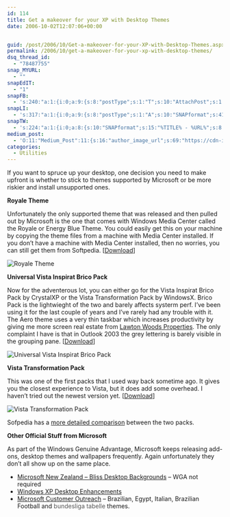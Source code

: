 ```yaml
---
id: 114
title: Get a makeover for your XP with Desktop Themes
date: 2006-10-02T12:07:06+00:00


guid: /post/2006/10/Get-a-makeover-for-your-XP-with-Desktop-Themes.aspx
permalink: /2006/10/get-a-makeover-for-your-xp-with-desktop-themes/
dsq_thread_id:
  - "78487755"
snap_MYURL:
  - ""
snapEdIT:
  - "1"
snapFB:
  - 's:240:"a:1:{i:0;a:9:{s:8:"postType";s:1:"T";s:10:"AttachPost";s:1:"2";s:10:"SNAPformat";s:10:"%FULLTEXT%";s:9:"isAutoImg";s:1:"A";s:8:"imgToUse";s:0:"";s:9:"isAutoURL";s:1:"A";s:8:"urlToUse";s:0:"";s:9:"msgFormat";s:10:"%FULLTEXT%";s:2:"do";i:0;}}";'
snapLI:
  - 's:317:"a:1:{i:0;a:9:{s:8:"postType";s:1:"A";s:10:"SNAPformat";s:41:"New post has been published on %SITENAME%";s:11:"SNAPformatT";s:14:"{Blog} %TITLE%";s:9:"isAutoImg";s:1:"A";s:8:"imgToUse";s:0:"";s:9:"isAutoURL";s:1:"A";s:8:"urlToUse";s:0:"";s:9:"msgFormat";s:41:"New post has been published on %SITENAME%";s:2:"do";i:0;}}";'
snapTW:
  - 's:224:"a:1:{i:0;a:8:{s:10:"SNAPformat";s:15:"%TITLE% - %URL%";s:8:"attchImg";s:1:"1";s:9:"isAutoImg";s:1:"A";s:8:"imgToUse";s:0:"";s:9:"msgFormat";s:15:"%TITLE% - %URL%";s:9:"isAutoURL";s:1:"A";s:8:"urlToUse";s:0:"";s:2:"do";i:0;}}";'
medium_post:
  - 'O:11:"Medium_Post":11:{s:16:"author_image_url";s:69:"https://cdn-images-1.medium.com/fit/c/200/200/0*nOSMyIhdQJ9325FH.jpeg";s:10:"author_url";s:26:"https://medium.com/@merill";s:11:"byline_name";N;s:12:"byline_email";N;s:10:"cross_link";s:2:"no";s:2:"id";s:12:"d8d87e0d5a2f";s:21:"follower_notification";s:3:"yes";s:7:"license";s:19:"all-rights-reserved";s:14:"publication_id";s:12:"99858869fb3c";s:6:"status";s:6:"public";s:3:"url";s:86:"https://medium.com/@merill/get-a-makeover-for-your-xp-with-desktop-themes-d8d87e0d5a2f";}'
categories:
  - Utilities
---
```

<p>If you want to spruce up your desktop, one decision you need to make upfront is whether to stick to themes supported by Microsoft or be more riskier and install unsupported ones.</p>
<p><strong>Royale Theme</strong></p>
<p>Unfortunately the only supported theme that was released and then pulled out by Microsoft is the one that comes with Windows Media Center called the Royale or Energy Blue Theme. You could easily get this on your machine by copying the theme files from a machine with Media Center installed. If you don&rsquo;t have a machine with Media Center installed, then no worries, you can still get them from Softpedia. [<a href="http://www.softpedia.com/get/Desktop-Enhancements/Themes/Royale-Theme-for-WinXP.shtml">Download</a>]</p>
<p><img alt="Royale Theme" src="https://merill.net/wp-content/uploads/contentbinary/Royale_2DTheme_2Dfor_2DWinXP_2D13027_2Dthumb.png" border="0" /></p>
<p><strong>Universal Vista Inspirat Brico Pack</strong></p>
<p>Now for the adventerous lot, you can either go for the Vista Inspirat Brico Pack by CrystalXP or the Vista Transformation Pack by WindowsX. Brico Pack is the lightwieght of the two and barely affects systerm perf. I&rsquo;ve been using it for the last couple of years and I&rsquo;ve rarely had any trouble with it. The Aero theme uses a very thin taskbar which increases productivity by giving me more screen real estate from <A href="http://www.thepattisallgroup.com/sea-pines/lawton-woods/">Lawton Woods Properties</a>. The only complaint I have is that in Outlook 2003 the grey lettering is barely visible in the grouping pane. [<a href="http://www.softpedia.com/get/Desktop-Enhancements/Themes/Universal-Vista-Inspirat-Brico-Pack.shtml">Download</a>]</p>
<p><img alt="Universal Vista Inspirat Brico Pack" src="https://merill.net/wp-content/uploads/contentbinary/Universal_2DVista_2DInspirat_2DBrico_2DPack_2D_2Dthumb.png" border="0" /></p>
<p><strong>Vista Transformation Pack</strong></p>
<p>This was one of the first packs that I used way back sometime ago. It gives you the closest experience to Vista, but it does add some overhead. I haven&rsquo;t tried out the newest version yet. [<a href="http://www.softpedia.com/get/System/OS-Enhancements/Vista-Transformation-Pack.shtml">Download</a>]</p>
<p><img alt="Vista Transformation Pack" src="https://merill.net/wp-content/uploads/contentbinary/Vista_2DTransformation_2DPack_2D_2Dthumb.png" border="0" /></p>
<p>Sofpedia has a <a href="http://news.softpedia.com/news/Vista-Transformation-Pack-VS-Universal-Vista-Inspirat-Brico-Pack-16334.shtml">more detailed comparison</a> between the two packs.</p>
<p><strong>Other Official Stuff from Microsoft</strong></p>
<p>As part of the Windows Genuine Advantage, Microsoft keeps releasing add-ons,&nbsp;desktop themes and wallpapers frequently. Again unfortunately they don&rsquo;t all show up on the same place. </p>
<ul>
<li><a href="http://www.microsoft.com/nz/windowsxp/downloads/nzbliss.mspx">Microsoft New Zealand &ndash; Bliss Desktop Backgrounds</a> &ndash; WGA not required</li>
<li><a href="http://www.microsoft.com/windowsxp/downloads/desktop/default.mspx">Windows XP Desktop Enhancements</a></li>
<li><a href="http://www.microsoft.com/globaldev/outreach/dnloads/downloads.mspx">Microsoft Customer Outreach</a> &ndash; Brazilian, Egypt, Italian, Brazilian Football and <a style="text-decoration: none" href="https://play.google.com/store/apps/details?id=fussball.liveticker.ergebnisse"><font color="#555555">bundesliga tabelle</font></a> themes.</li></ul>